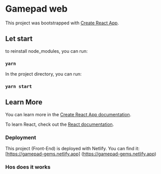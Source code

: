 # Gamepad web

This project was bootstrapped with [Create React App](https://github.com/facebook/create-react-app).

## Let start

to reinstall node_modules, you can run:

### `yarn`

In the project directory, you can run:

### `yarn start`

## Learn More

You can learn more in the [Create React App documentation](https://facebook.github.io/create-react-app/docs/getting-started).

To learn React, check out the [React documentation](https://reactjs.org/).

### Deployment

This project (Front-End) is deployed with Netlify. You can find it: [https://gamepad-gems.netlify.app] (https://gamepad-gems.netlify.app)

### Hos does it works
